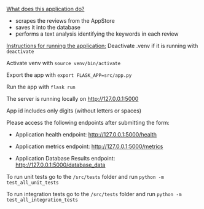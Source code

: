 <u>What does this application do? </u>
- scrapes the reviews from the AppStore
- saves it into the database
- performs a text analysis identifying the keywords in each review

<u>Instructions for running the application:</u>
Deactivate .venv if it is running with
```deactivate```

Activate venv with
```source venv/bin/activate```

Export the app with
```export FLASK_APP=src/app.py```

Run the app with
```flask run```

The server is running locally on http://127.0.0.1:5000

App id includes only digits (without letters or spaces)


Please access the following endpoints after submitting the form:
* Application health endpoint: http://127.0.0.1:5000/health

* Application metrics endpoint: http://127.0.0.1:5000/metrics

* Application Database Results endpoint: http://127.0.0.1:5000/database_data

To run unit tests go to the `/src/tests` folder and run
```python -m test_all_unit_tests```

To run integration tests go to the `/src/tests` folder and run
```python -m test_all_integration_tests```

